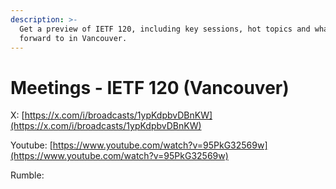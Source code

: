 ```yaml
---
description: >-
  Get a preview of IETF 120, including key sessions, hot topics and what to look
  forward to in Vancouver.
---
```


# Meetings - IETF 120 (Vancouver)







X: [https://x.com/i/broadcasts/1ypKdpbvDBnKW](https://x.com/i/broadcasts/1ypKdpbvDBnKW)

Youtube: [https://www.youtube.com/watch?v=95PkG32569w](https://www.youtube.com/watch?v=95PkG32569w)

Rumble:&#x20;

